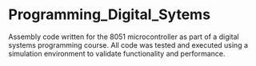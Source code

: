 # Programming_Digital_Sytems
Assembly code written for the 8051 microcontroller as part of a digital systems programming course. All code was tested and executed using a simulation environment to validate functionality and performance.
